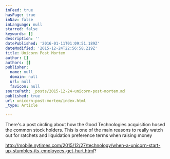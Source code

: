 ```yaml
---
inFeed: true
hasPage: true
inNav: false
inLanguage: null
starred: false
keywords: []
description: ''
datePublished: '2016-01-11T01:09:51.189Z'
dateModified: '2015-12-24T22:56:58.219Z'
title: Unicorn Post Mortem
author: []
authors: []
publisher:
  name: null
  domain: null
  url: null
  favicon: null
sourcePath: _posts/2015-12-24-unicorn-post-mortem.md
published: true
url: unicorn-post-mortem/index.html
_type: Article

---
```

There's a post circling about how the Good Technologies acquisition hosed the common stock holders. This is one of the main reasons to really watch out for ratchets and liquidation preference terms when raising money

http://mobile.nytimes.com/2015/12/27/technology/when-a-unicorn-start-up-stumbles-its-employees-get-hurt.html?